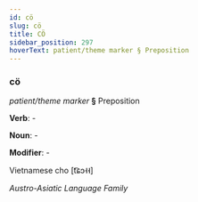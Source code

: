 ```yaml
---
id: cö
slug: cö
title: CÖ
sidebar_position: 297
hoverText: patient/theme marker § Preposition
---
```


### cö

*patient/theme marker* **§** Preposition

**Verb**: -

**Noun**: -

**Modifier**: -

Vietnamese cho [t͡ɕɔ˧˧]

*Austro-Asiatic Language Family*